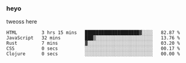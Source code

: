 ### heyo
tweoss here

<!--START_SECTION:waka-->

```text
HTML         3 hrs 15 mins   ████████████████████▓░░░░   82.87 %
JavaScript   32 mins         ███▒░░░░░░░░░░░░░░░░░░░░░   13.76 %
Rust         7 mins          ▓░░░░░░░░░░░░░░░░░░░░░░░░   03.20 %
CSS          0 secs          ░░░░░░░░░░░░░░░░░░░░░░░░░   00.17 %
Clojure      0 secs          ░░░░░░░░░░░░░░░░░░░░░░░░░   00.00 %
```

<!--END_SECTION:waka-->

<!--
**Tweoss/tweoss** is a ✨ _special_ ✨ repository because its `README.md` (this file) appears on your GitHub profile.

Here are some ideas to get you started:

- 🔭 I’m currently working on ...
- 🌱 I’m currently learning ...
- 👯 I’m looking to collaborate on ...
- 🤔 I’m looking for help with ...
- 💬 Ask me about ...
- 📫 How to reach me: ...
- 😄 Pronouns: ...
- ⚡ Fun fact: ...
-->

